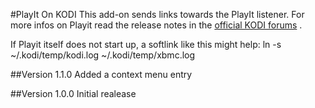 #PlayIt On KODI
This add-on sends links towards the PlayIt listener. 
For more infos on Playit read the release notes in the [official KODI forums](http://forum.kodi.tv/showthread.php?tid=118251) .

If Playit itself does not start up, a softlink like this might help:
ln -s  ~/.kodi/temp/kodi.log  ~/.kodi/temp/xbmc.log

##Version 1.1.0 
Added a context menu entry

##Version 1.0.0
Initial realease
